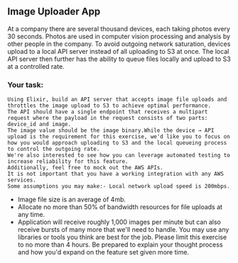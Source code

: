 ## Image Uploader App
At a company there are several thousand devices, each taking photos every 30 seconds. 
Photos are used in computer vision processing and analysis by other people in the company. 
To avoid outgoing network saturation, devices upload to a local API server instead of all uploading to S3 at once.
The local API server then further has the ability to queue files locally and upload to S3 at a controlled rate.
### Your task:
    Using Elixir, build an API server that accepts image file uploads and throttles the image upload to S3 to achieve optimal performance.
    The API should have a single endpoint that receives a multipart request where the payload in the request consists of two parts: device_id and image.
    The image value should be the image binary.While the device → API upload is the requirement for this exercise, we'd like you to focus on how you would approach uploading to S3 and the local queueing process to control the outgoing rate.
    We're also interested to see how you can leverage automated testing to increase reliability for this feature.
    Additionally, feel free to mock out the AWS APIs.
    It is not important that you have a working integration with any AWS services.
    Some assumptions you may make:- Local network upload speed is 200mbps.
- Image file size is an average of 4mb.
- Allocate no more than 50% of bandwidth resources for file uploads at any time.
- Application will receive roughly 1,000 images per minute but can also receive bursts of many more that we'll need to handle.
    You may use any libraries or tools you think are best for the job.
    Please limit this exercise to no more than 4 hours.
    Be prepared to explain your thought process and how you'd expand on the feature set given more time.
